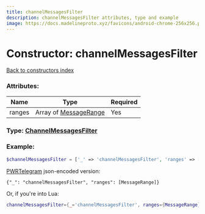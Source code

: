 ```yaml
---
title: channelMessagesFilter
description: channelMessagesFilter attributes, type and example
image: https://docs.madelineproto.xyz/favicons/android-chrome-256x256.png
---
```

# Constructor: channelMessagesFilter  
[Back to constructors index](index.md)



### Attributes:

| Name     |    Type       | Required |
|----------|---------------|----------|
|ranges|Array of [MessageRange](../types/MessageRange.md) | Yes|



### Type: [ChannelMessagesFilter](../types/ChannelMessagesFilter.md)


### Example:

```php
$channelMessagesFilter = ['_' => 'channelMessagesFilter', 'ranges' => [MessageRange, MessageRange]];
```  

[PWRTelegram](https://pwrtelegram.xyz) json-encoded version:

```
{"_": "channelMessagesFilter", "ranges": [MessageRange]}
```


Or, if you're into Lua:

```lua
channelMessagesFilter={_='channelMessagesFilter', ranges={MessageRange}}

```


